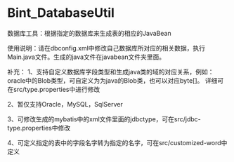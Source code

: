 # Bint_DatabaseUtil
数据库工具：根据指定的数据库来生成表的相应的JavaBean



使用说明：请在dbconfig.xml中修改自己数据库所对应的相关数据，执行Main.java文件。生成的java文件在javabean文件夹里面。


补充：
1、支持自定义数据库字段类型和生成java类的域的对应关系，例如：oracle中的Blob类型，可自定义为为java的Blob类，也可以对应byte[]。
详细可在src/type.properties中进行修改

2、暂仅支持Oracle，MySQL，SqlServer

3、可修改生成的mybatis中的xml文件里面的jdbctype，可在src/jdbc-type.properties中修改

4、可定义指定的表中的字段名字转为指定的名字，可在src/customized-word中定义